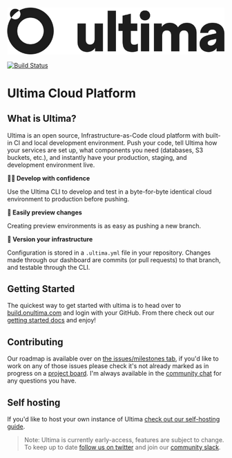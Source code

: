 ![Ultima logo](frontend/public/logo.svg)

[![Build Status](https://drone.onultima.com/api/badges/joshbalfour/platform/status.svg)](https://drone.onultima.com/joshbalfour/platform)
## 

# Ultima Cloud Platform

## What is Ultima?
Ultima is an open source, Infrastructure-as-Code cloud platform with built-in CI and local development environment.
Push your code, tell Ultima how your services are set up, what components you need (databases, S3 buckets, etc.), and instantly have your production, staging, and development environment live.


**👩‍💻 Develop with confidence** 

Use the Ultima CLI to develop and test in a byte-for-byte identical cloud environment to production before pushing.

**👀 Easily preview changes**

Creating preview environments is as easy as pushing a new branch.

**🔁 Version your infrastructure**

Configuration is stored in a `.ultima.yml` file in your repository. Changes made through our dashboard are commits (or pull requests) to that branch, and testable through the CLI.


## Getting Started
The quickest way to get started with ultima is to head over to [build.onultima.com](https://build.onultima.com) and login with your GitHub. From there check out our [getting started docs](https://build.onultima.com/docs/#/) and enjoy!

## Contributing
Our roadmap is available over on [the issues/milestones tab](https://github.com/ultimaup/ultima/milestones), if you'd like to work on any of those issues please check it's not already marked as in progress on a [project board](https://github.com/ultimaup/ultima/projects). I'm always available in the [community chat](https://build.onultima.com/community) for any questions you have.

## Self hosting
If you'd like to host your own instance of Ultima [check out our self-hosting guide](https://build.onultima.com/docs/#/).

> Note: Ultima is currently early-access, features are subject to change. To keep up to date [follow us on twitter](https://twitter.com/ultimaup) and join our [community slack](https://build.onultima.com/community).
